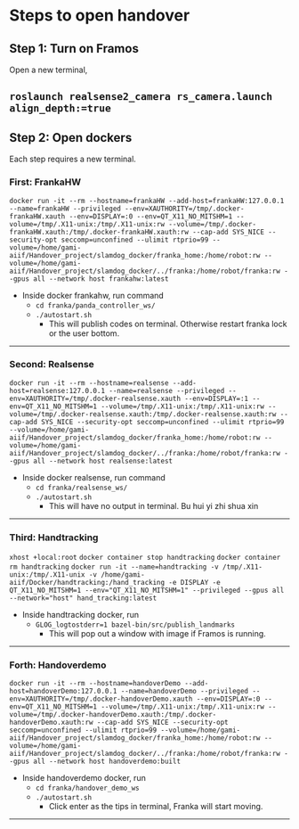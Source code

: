 Steps to open handover
===

## Step 1: Turn on Framos

Open a new terminal,

```roslaunch realsense2_camera rs_camera.launch align_depth:=true```
---

## Step 2: Open dockers

Each step requires a new terminal.

### First: FrankaHW

```docker run -it --rm --hostname=frankaHW --add-host=frankaHW:127.0.0.1 --name=frankaHW --privileged --env=XAUTHORITY=/tmp/.docker-frankaHW.xauth --env=DISPLAY=:0 --env=QT_X11_NO_MITSHM=1 --volume=/tmp/.X11-unix:/tmp/.X11-unix:rw --volume=/tmp/.docker-frankaHW.xauth:/tmp/.docker-frankaHW.xauth:rw --cap-add SYS_NICE --security-opt seccomp=unconfined --ulimit rtprio=99 --volume=/home/gami-aiif/Handover_project/slamdog_docker/franka_home:/home/robot:rw --volume=/home/gami-aiif/Handover_project/slamdog_docker/../franka:/home/robot/franka:rw --gpus all --network host frankahw:latest```

- Inside docker frankahw, run command
  - ```cd franka/panda_controller_ws/```
  - ```./autostart.sh```
    - This will publish codes on terminal. Otherwise restart franka lock or the user bottom.

---

### Second: Realsense

```docker run -it --rm --hostname=realsense --add-host=realsense:127.0.0.1 --name=realsense --privileged --env=XAUTHORITY=/tmp/.docker-realsense.xauth --env=DISPLAY=:1 --env=QT_X11_NO_MITSHM=1 --volume=/tmp/.X11-unix:/tmp/.X11-unix:rw --volume=/tmp/.docker-realsense.xauth:/tmp/.docker-realsense.xauth:rw --cap-add SYS_NICE --security-opt seccomp=unconfined --ulimit rtprio=99 --volume=/home/gami-aiif/Handover_project/slamdog_docker/franka_home:/home/robot:rw --volume=/home/gami-aiif/Handover_project/slamdog_docker/../franka:/home/robot/franka:rw --gpus all --network host realsense:latest```

- Inside docker realsense, run command
  - ```cd franka/realsense_ws/```
  - ```./autostart.sh```
    - This will have no output in terminal. Bu hui yi zhi shua xin


---

### Third: Handtracking

```xhost +local:root```
```docker container stop handtracking```
```docker container rm handtracking```
```docker run -it --name=handtracking -v /tmp/.X11-unix:/tmp/.X11-unix -v /home/gami-aiif/Docker/handtracking:/hand_tracking -e DISPLAY -e QT_X11_NO_MITSHM=1 --env="QT_X11_NO_MITSHM=1" --privileged --gpus all --network="host" hand_tracking:latest```


- Inside handtracking docker, run
  - ```GLOG_logtostderr=1 bazel-bin/src/publish_landmarks```
    - This will pop out a window with image if Framos is running.

---

### Forth: Handoverdemo

```docker run -it --rm --hostname=handoverDemo --add-host=handoverDemo:127.0.0.1 --name=handoverDemo --privileged --env=XAUTHORITY=/tmp/.docker-handoverDemo.xauth --env=DISPLAY=:0 --env=QT_X11_NO_MITSHM=1 --volume=/tmp/.X11-unix:/tmp/.X11-unix:rw --volume=/tmp/.docker-handoverDemo.xauth:/tmp/.docker-handoverDemo.xauth:rw --cap-add SYS_NICE --security-opt seccomp=unconfined --ulimit rtprio=99 --volume=/home/gami-aiif/Handover_project/slamdog_docker/franka_home:/home/robot:rw --volume=/home/gami-aiif/Handover_project/slamdog_docker/../franka:/home/robot/franka:rw --gpus all --network host handoverdemo:built```

- Inside handoverdemo docker, run
  - ```cd franka/handover_demo_ws```
  - ```./autostart.sh```
    - Click enter as the tips in terminal, Franka will start moving.

---